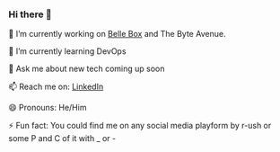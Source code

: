 ### Hi there 👋


🔭 I’m currently working on [Belle Box](bellebox.in) and The Byte Avenue.

🌱 I’m currently learning DevOps

💬 Ask me about new tech coming up soon

📫 Reach me on: [LinkedIn](www.linkedin.com/in/aarush-bhat)

😄 Pronouns: He/Him

⚡ Fun fact: You could find me on any social media playform by r-ush or some P and C of it with _ or -

